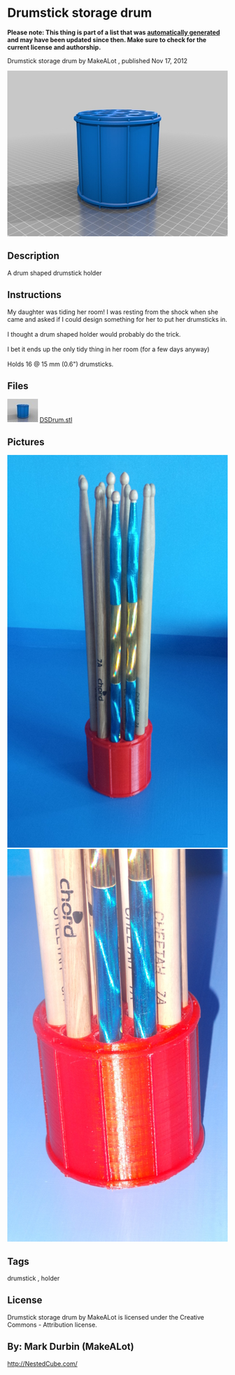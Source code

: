 Drumstick storage drum
===============
**Please note: This thing is part of a list that was [automatically generated](https://github.com/carlosgs/export-things) and may have been updated since then. Make sure to check for the current license and authorship.**  

Drumstick storage drum  by MakeALot , published Nov 17, 2012

![Image](img/DSDrum_display_large.jpg)

Description
--------
A drum shaped drumstick holder

Instructions
--------
My daughter was tiding her room! I was resting from the shock when she came and asked if I could design something for her to put her drumsticks in.  <br />
<br />
I thought a drum shaped holder would probably do the trick. <br />
<br />
I bet it ends up the only tidy thing in her room (for a few days anyway)<br />
<br />
Holds 16 @ 15 mm (0.6") drumsticks.

Files
--------
[![Image](img/DSDrum_preview_tinycard.jpg)](DSDrum.stl)
 [ DSDrum.stl](DSDrum.stl)  



Pictures
--------
![Image](img/DSD2_display_large.jpg)
![Image](img/Dsd1_display_large.jpg)


Tags
--------
drumstick , holder  

  

License
--------
Drumstick storage drum by MakeALot is licensed under the Creative Commons - Attribution license.  



By: Mark Durbin (MakeALot)
--------
<http://NestedCube.com/>